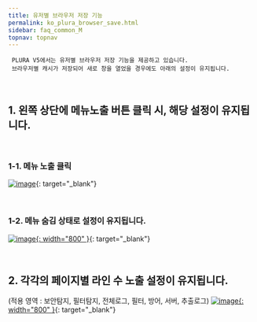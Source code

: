 ```yaml
---
title: 유저별 브라우저 저장 기능
permalink: ko_plura_browser_save.html
sidebar: faq_common_M
topnav: topnav
---
```


     PLURA V5에서는 유저별 브라우저 저장 기능을 제공하고 있습니다.
     브라우저별 캐시가 저장되어 새로 창을 열었을 경우에도 아래의 설정이 유지됩니다.

<br />

## 1. 왼쪽 상단에 메뉴노출 버튼 클릭 시, 해당 설정이 유지됩니다.

<br />

### 1-1. 메뉴 노출 클릭

[![image](/docs/images/Additianal/plura_b/1.png)](/docs/images/Additianal/plura_b/1.png){: target="_blank"}

<br />

### 1-2. 메뉴 숨김 상태로 설정이 유지됩니다.

[![image](/docs/images/Additianal/plura_b/2.png){: width="800" }](/docs/images/Additianal/plura_b/2.png){: target="_blank"}

<br />

## 2. 각각의 페이지별 라인 수 노출 설정이 유지됩니다.

(적용 영역 : 보안탐지, 필터탐지, 전체로그, 필터, 방어, 서버, 추출로그)
[![image](/docs/images/Additianal/plura_b/3.png){: width="800" }](/docs/images/Additianal/plura_b/3.png){: target="_blank"}